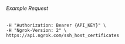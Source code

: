 
###### Example Request
```curl \
-H "Authorization: Bearer {API_KEY}" \
-H "Ngrok-Version: 2" \
https://api.ngrok.com/ssh_host_certificates
